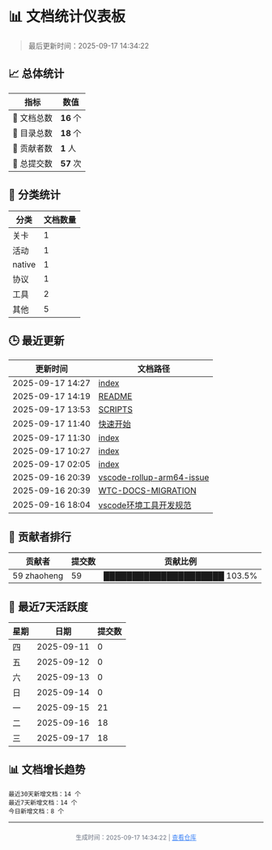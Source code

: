 # 📊 文档统计仪表板

> 最后更新时间：2025-09-17 14:34:22

## 📈 总体统计

| 指标 | 数值 |
|------|------|
| 📄 文档总数 | **16** 个 |
| 📁 目录总数 | **18** 个 |
| 👥 贡献者数 | **1** 人 |
| 🔄 总提交数 | **57** 次 |

## 📂 分类统计

| 分类 | 文档数量 |
|------|----------|
| 关卡 | 1 |
| 活动 | 1 |
| native | 1 |
| 协议 | 1 |
| 工具 | 2 |
| 其他 | 5 |

## 🕒 最近更新

| 更新时间 | 文档路径 |
|----------|----------|
| 2025-09-17 14:27 | [index](/index.md) |
| 2025-09-17 14:19 | [README](/README.md) |
| 2025-09-17 13:53 | [SCRIPTS](/SCRIPTS.md) |
| 2025-09-17 11:40 | [快速开始](/其他/隐藏/快速开始.md) |
| 2025-09-17 11:30 | [index](/native/index.md) |
| 2025-09-17 10:27 | [index](/活动/index.md) |
| 2025-09-17 02:05 | [index](/协议/index.md) |
| 2025-09-16 20:39 | [vscode-rollup-arm64-issue](/故障排查/vscode-rollup-arm64-issue.md) |
| 2025-09-16 20:39 | [WTC-DOCS-MIGRATION](/其他/WTC-DOCS-MIGRATION.md) |
| 2025-09-16 18:04 | [vscode环境工具开发规范](/工具/vscode/vscode环境工具开发规范.md) |

## 👥 贡献者排行

| 贡献者 | 提交数 | 贡献比例 |
|--------|--------|----------|
|    59	zhaoheng | 59 | █████████████████████ 103.5% |

## 📅 最近7天活跃度

| 星期 | 日期 | 提交数 |
|------|------|--------|
| 四 | 2025-09-11 | 0 |
| 五 | 2025-09-12 | 0 |
| 六 | 2025-09-13 | 0 |
| 日 | 2025-09-14 | 0 |
| 一 | 2025-09-15 | 21 |
| 二 | 2025-09-16 | 18 |
| 三 | 2025-09-17 | 18 |

## 📊 文档增长趋势

```
最近30天新增文档：14 个
最近7天新增文档：14 个
今日新增文档：8 个
```

---

<div style="text-align: center; color: #6b7280; font-size: 12px; margin-top: 20px;">
生成时间：2025-09-17 14:34:22 | 
<a href="https://github.com/yourusername/worldtourcasino-docs" style="color: #3b82f6;">查看仓库</a>
</div>

<Dashboard />
